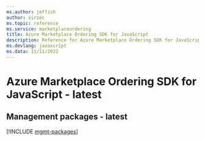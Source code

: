```yaml
---
ms.author: jeffish
author: xirzec
ms.topic: reference
ms.service: marketplaceordering
title: Azure Marketplace Ordering SDK for JavaScript
description: Reference for Azure Marketplace Ordering SDK for JavaScript
ms.devlang: javascript
ms.data: 11/11/2022
---
```

# Azure Marketplace Ordering SDK for JavaScript - latest

## Management packages - latest
[!INCLUDE [mgmt-packages](marketplace-ordering-mgmt-index.md)]